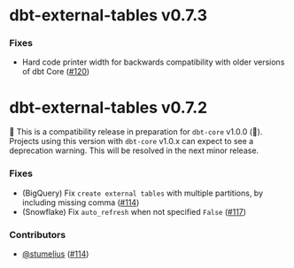 # dbt-external-tables v0.7.3

### Fixes
- Hard code printer width for backwards compatibility with older versions of dbt Core ([#120](https://github.com/dbt-labs/dbt-external-tables/pull/120))

# dbt-external-tables v0.7.2
🚨 This is a compatibility release in preparation for `dbt-core` v1.0.0 (🎉). Projects using this version with `dbt-core` v1.0.x can expect to see a deprecation warning. This will be resolved in the next minor release.

### Fixes
- (BigQuery) Fix `create external tables` with multiple partitions, by including missing comma ([#114](https://github.com/dbt-labs/dbt-external-tables/pull/114))
- (Snowflake) Fix `auto_refresh` when not specified `False` ([#117](https://github.com/dbt-labs/dbt-external-tables/pull/117))

### Contributors
- [@stumelius](https://github.com/stumelius) ([#114](https://github.com/dbt-labs/dbt-external-tables/pull/114))
